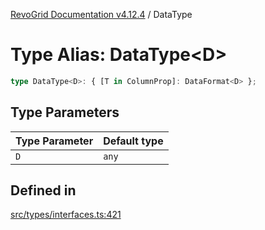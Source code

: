 [RevoGrid Documentation v4.12.4](README.md) / DataType

# Type Alias: DataType\<D\>

```ts
type DataType<D>: { [T in ColumnProp]: DataFormat<D> };
```

## Type Parameters

| Type Parameter | Default type |
| ------ | ------ |
| `D` | `any` |

## Defined in

[src/types/interfaces.ts:421](https://github.com/revolist/revogrid/blob/648f56ecfc5430eb0184373ea33dd565a6a33bb9/src/types/interfaces.ts#L421)
